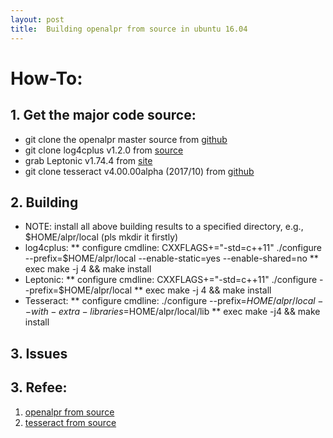 ```yaml
---
layout: post
title:  Building openalpr from source in ubuntu 16.04
---
```


# How-To:
## 1. Get the major code source:
* git clone the openalpr master source from [github](https://github.com/openalpr/openalpr)
* git clone log4cplus v1.2.0 from [source](https://sourceforge.net/projects/log4cplus/files/log4cplus-stable/1.2.0/)
* grab Leptonic v1.74.4 from [site](http://www.leptonica.org/source/leptonica-1.74.4.tar.gz)
* git clone tesseract v4.00.00alpha (2017/10) from [github](https://github.com/tesseract-ocr/tesseract/)
## 2. Building 
* NOTE: install all above building results to a specified directory, e.g., $HOME/alpr/local (pls mkdir it firstly)
* log4cplus:
** configure cmdline: CXXFLAGS+="-std=c++11" ./configure --prefix=$HOME/alpr/local --enable-static=yes --enable-shared=no
** exec make -j 4 && make install
* Leptonic:
** configure cmdline: CXXFLAGS+="-std=c++11" ./configure --prefix=$HOME/alpr/local
** exec make -j 4 && make install
* Tesseract:
** configure cmdline: ./configure --prefix=$HOME/alpr/local --with-extra-libraries=$HOME/alpr/local/lib
** exec make -j4 && make install


## 3. Issues

## 3. Refee: 
1. [openalpr from source](https://github.com/openalpr/openalpr/wiki/Compilation-instructions-(Ubuntu-Linux))
2. [tesseract from source](https://github.com/tesseract-ocr/tesseract/wiki/Compiling#Linux)
